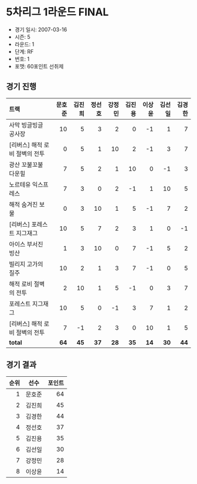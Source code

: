 # 5차리그 1라운드 FINAL

- 경기 일시: 2007-03-16
- 시즌: 5
- 라운드: 1
- 단계: RF
- 번호: 1
- 포맷: 60포인트 선취제





## 경기 진행

| 트랙 | 문호준 | 김진희 | 정선호 | 강정민 | 김진용 | 이상윤 | 김선일 | 김경한 |
|:---|---:|---:|---:|---:|---:|---:|---:|---:|
| 사막 빙글빙글 공사장 | 10 | 5 | 3 | 2 | 0 | -1 | 1 | 7 |
| [리버스] 해적 로비 절벽의 전투 | 0 | 5 | 1 | 10 | 2 | -1 | 3 | 7 |
| 광산 꼬불꼬불 다운힐 | 7 | 5 | 2 | 1 | 10 | 0 | -1 | 3 |
| 노르테유 익스프레스 | 7 | 3 | 0 | 2 | -1 | 1 | 10 | 5 |
| 해적 숨겨진 보물 | 0 | 3 | 10 | 1 | 5 | -1 | 7 | 2 |
| [리버스] 포레스트 지그재그 | 10 | 5 | 7 | 2 | 3 | 1 | 0 | -1 |
| 아이스 부서진 빙산 | 1 | 3 | 10 | 0 | 7 | -1 | 5 | 2 |
| 빌리지 고가의 질주 | 10 | 2 | 1 | 3 | 7 | -1 | 0 | 5 |
| 해적 로비 절벽의 전투 | 2 | 10 | 1 | 5 | -1 | 0 | 3 | 7 |
| 포레스트 지그재그 | 10 | 5 | 0 | -1 | 3 | 7 | 1 | 2 |
| [리버스] 해적 로비 절벽의 전투 | 7 | -1 | 2 | 3 | 0 | 10 | 1 | 5 |
| __total__ | __64__ | __45__ | __37__ | __28__ | __35__ | __14__ | __30__ | __44__ |




## 경기 결과

| 순위 | 선수 | 포인트 |
|---:|:---:|---:|
| 1 | 문호준 | 64 |
| 2 | 김진희 | 45 |
| 3 | 김경한 | 44 |
| 4 | 정선호 | 37 |
| 5 | 김진용 | 35 |
| 6 | 김선일 | 30 |
| 7 | 강정민 | 28 |
| 8 | 이상윤 | 14 |

